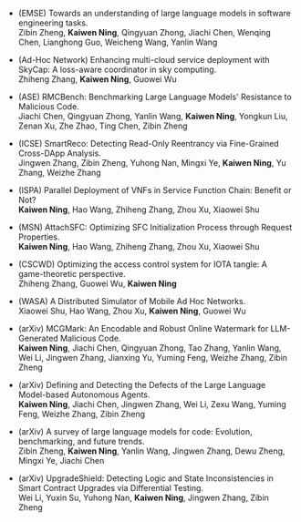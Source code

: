 - (EMSE) Towards an understanding of large language models in software engineering tasks.<br>
  Zibin Zheng, **Kaiwen Ning**, Qingyuan Zhong, Jiachi Chen, Wenqing Chen, Lianghong Guo, Weicheng Wang, Yanlin Wang

- (Ad-Hoc Network) Enhancing multi-cloud service deployment with SkyCap: A loss-aware coordinator in sky computing.<br>
  Zhiheng Zhang, **Kaiwen Ning**, Guowei Wu

- (ASE) RMCBench: Benchmarking Large Language Models' Resistance to Malicious Code.<br>
  Jiachi Chen, Qingyuan Zhong, Yanlin Wang, **Kaiwen Ning**, Yongkun Liu, Zenan Xu, Zhe Zhao, Ting Chen, Zibin Zheng

- (ICSE) SmartReco: Detecting Read-Only Reentrancy via Fine-Grained Cross-DApp Analysis.<br>
  Jingwen Zhang, Zibin Zheng, Yuhong Nan, Mingxi Ye, **Kaiwen Ning**, Yu Zhang, Weizhe Zhang

- (ISPA) Parallel Deployment of VNFs in Service Function Chain: Benefit or Not?<br>
  **Kaiwen Ning**, Hao Wang, Zhiheng Zhang, Zhou Xu, Xiaowei Shu

- (MSN) AttachSFC: Optimizing SFC Initialization Process through Request Properties.<br>
  **Kaiwen Ning**, Hao Wang, Zhiheng Zhang, Zhou Xu, Xiaowei Shu

- (CSCWD) Optimizing the access control system for IOTA tangle: A game-theoretic perspective.<br>
  Zhiheng Zhang, Guowei Wu, **Kaiwen Ning**

- (WASA) A Distributed Simulator of Mobile Ad Hoc Networks.<br>
  Xiaowei Shu, Hao Wang, Zhou Xu, **Kaiwen Ning**, Guowei Wu

- (arXiv) MCGMark: An Encodable and Robust Online Watermark for LLM-Generated Malicious Code.<br>
  **Kaiwen Ning**, Jiachi Chen, Qingyuan Zhong, Tao Zhang, Yanlin Wang, Wei Li, Jingwen Zhang, Jianxing Yu, Yuming Feng, Weizhe Zhang, Zibin Zheng

- (arXiv) Defining and Detecting the Defects of the Large Language Model-based Autonomous Agents.<br>
  **Kaiwen Ning**, Jiachi Chen, Jingwen Zhang, Wei Li, Zexu Wang, Yuming Feng, Weizhe Zhang, Zibin Zheng

- (arXiv) A survey of large language models for code: Evolution, benchmarking, and future trends.<br>
  Zibin Zheng, **Kaiwen Ning**, Yanlin Wang, Jingwen Zhang, Dewu Zheng, Mingxi Ye, Jiachi Chen

- (arXiv) UpgradeShield: Detecting Logic and State Inconsistencies in Smart Contract Upgrades via Differential Testing.<br>
  Wei Li, Yuxin Su, Yuhong Nan, **Kaiwen Ning**, Jingwen Zhang, Zibin Zheng
  
